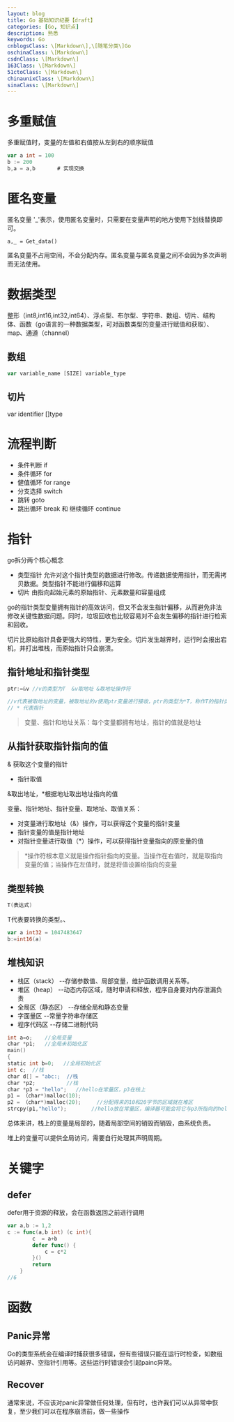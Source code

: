 ```yaml
---
layout: blog
title: Go 基础知识纪要【draft】
categories: [Go, 知识点]
description: 熟悉
keywords: Go
cnblogsClass: \[Markdown\],\[随笔分类\]Go
oschinaClass: \[Markdown\]
csdnClass: \[Markdown\]
163Class: \[Markdown\]
51ctoClass: \[Markdown\]
chinaunixClass: \[Markdown\]
sinaClass: \[Markdown\]
---
```


# 多重赋值
多重赋值时，变量的左值和右值按从左到右的顺序赋值
```go
var a int = 100
b := 200
b,a = a,b       # 实现交换
```

# 匿名变量
匿名变量 '_'表示，使用匿名变量时，只需要在变量声明的地方使用下划线替换即可。
```golang
a,_ = Get_data()
```
匿名变量不占用空间，不会分配内存。匿名变量与匿名变量之间不会因为多次声明而无法使用。

# 数据类型
整形（int8,int16,int32,int64）、浮点型、布尔型、字符串、数组、切片、结构体、函数（go语言的一种数据类型，可对函数类型的变量进行赋值和获取）、map、通道（channel）
## 数组
```go
var variable_name [SIZE] variable_type
```

## 切片
var identifier []type


# 流程判断

- 条件判断 if
- 条件循环 for
- 健值循环  for range
- 分支选择 switch
- 跳转 goto
- 跳出循环 break 和 继续循环 continue

# 指针
go拆分两个核心概念

- 类型指针 允许对这个指针类型的数据进行修改。传递数据使用指针，而无需拷贝数据。类型指针不能进行偏移和运算
- 切片 由指向起始元素的原始指针、元素数量和容量组成

go的指针类型变量拥有指针的高效访问，但又不会发生指针偏移，从而避免非法修改关键性数据问题。同时，垃圾回收也比较容易对不会发生偏移的指针进行检索和回收。

切片比原始指针具备更强大的特性，更为安全。切片发生越界时，运行时会报出宕机，并打出堆栈，而原始指针只会崩溃。

## 指针地址和指针类型

```go
ptr:=&v //v的类型为T  &v取地址 &取地址操作符

//v代表被取地址的变量，被取地址的v使用ptr变量进行接收，ptr的类型为*T，称作T的指针类型。
// * 代表指针
```

> 变量、指针和地址关系：每个变量都拥有地址，指针的值就是地址

## 从指针获取指针指向的值
& 获取这个变量的指针 

* 指针取值

&取出地址，*根据地址取出地址指向的值


变量、指针地址、指针变量、取地址、取值关系：
- 对变量进行取地址（&）操作，可以获得这个变量的指针变量
- 指针变量的值是指针地址
- 对指针变量进行取值（*）操作，可以获得指针变量指向的原变量的值

> *操作符根本意义就是操作指针指向的变量。当操作在右值时，就是取指向变量的值；当操作在左值时，就是将值设置给指向的变量

## 类型转换
```go
T(表达式)
```
T代表要转换的类型。、
```go
var a int32 = 1047483647
b:=int16(a)
```

## 堆栈知识
- 栈区（stack） --存储参数值、局部变量，维护函数调用关系等。
- 堆区（heap）  --动态内存区域，随时申请和释放，程序自身要对内存泄漏负责
- 全局区（静态区）  --存储全局和静态变量
- 字面量区   --常量字符串存储区
- 程序代码区   --存储二进制代码

```go
int a=o;    //全局变量
char *p1;   //全局未初始化区
main()
{
static int b=0;   //全局初始化区
int c;  //栈
char d[] = "abc:;  //栈
char *p2;          //栈
char *p3 = "hello";   //hello在常量区，p3在栈上
p1 = （char*)malloc(10);
p2 = （char*)malloc(20);     //分配得来的10和20字节的区域就在堆区
strcpy(p1,"hello");        //hello放在常量区，编译器可能会将它与p3所指向的hello优化成一个地方
```

总体来讲，栈上的变量是局部的，随着局部空间的销毁而销毁，由系统负责。

堆上的变量可以提供全局访问，需要自行处理其声明周期。

# 关键字
## defer
defer用于资源的释放，会在函数返回之前进行调用

```go
var a,b := 1,2
c := func(a,b int) (c int){
		c  = a+b
		defer func() {
			c = c*2
		}()
		return
	}
//6
```


# 函数

## Panic异常
Go的类型系统会在编译时捕获很多错误，但有些错误只能在运行时检查，如数组访问越界、空指针引用等。这些运行时错误会引起painc异常。

## Recover
通常来说，不应该对panic异常做任何处理，但有时，也许我们可以从异常中恢复，至少我们可以在程序崩溃前，做一些操作

































